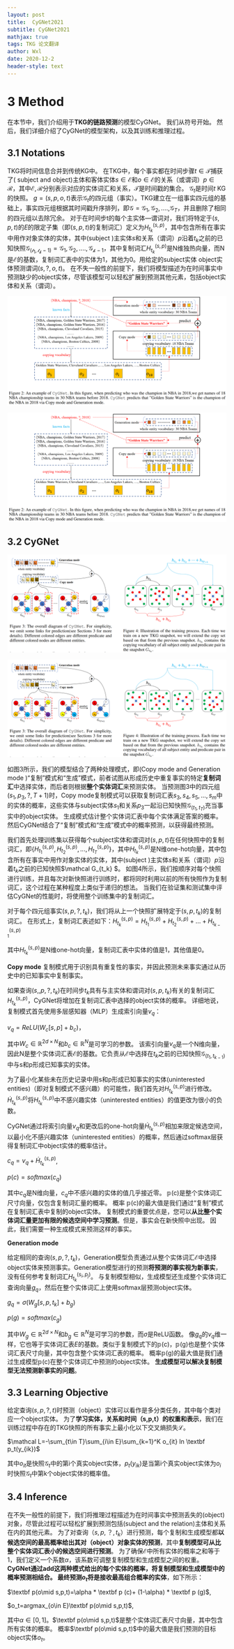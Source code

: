 ```yaml
---
layout: post
title:  CyGNet2021
subtitle: CyGNet2021
mathjax: true
tags: TKG 论文翻译
author: Wxl
date: 2020-12-2
header-style: text
---
```




# 3 Method  

在本节中，我们介绍用于**TKG的链路预测**的模型CyGNet。 我们从符号开始。 然后，我们详细介绍了CyGNet的模型架构，以及其训练和推理过程。

## 3.1 Notations  

TKG将时间信息合并到传统KG中。 在TKG中，每个事实都在时间步骤$t \in \mathcal T$捕获了( subject and object)主体和客体实体$s \in \mathcal E$和$o \in \mathcal E$的关系（或谓词）$p \in \mathcal R$，其中$\mathcal {E,R}$分别表示对应的实体词汇和关系，$\mathcal T$是时间戳的集合。 $\mathcal G_t$是时间$t$ KG的快照。 $g=(s,p,o,t)$表示$\mathcal G_t$的四元组（事实）。TKG建立在一组事实四元组的基础上，事实四元组根据其时间戳升序排列，即$\mathcal {G=G_1,G_2,....,} \mathcal G_T$，并且删除了相同的四元组以去除冗余。 对于在时间步t的每个主实体—谓词对，我们将特定于$(s,p,t)$的$E$的限定子集（即$(s,p,t)$的复制词汇）定义为$H_{t_k}^{(s,p)}$，其中包含所有在事实中用作对象实体的实体，其中(subject )主实体$s$和关系（谓词）$p$沿着$t_k$之前的已知快照$\mathcal {G_{(t_1,t_k-1)}=G_1,G_2,....,G_{k-1} }$，其中复制词汇$H_{t_k}^{(s,p)}$是N维独热向量，而N是$\mathcal E$的基数，复制词汇表中的实体为1，其他为0。用给定的subject实体 object实体预测谓词$(s,?,o,t)$。 在不失一般性的前提下，我们将模型描述为在时间事实中预测缺少的object实体，尽管该模型可以轻松扩展到预测其他元素，包括object实体和关系（谓词）。

![image-20201202112918475](/assets/fet/image-20201202112918475.png)

![image-20201202112918475](../assets/fet/image-20201202112918475.png)

## 3.2 CyGNet  

![image-20201202112958234](/assets/fet/image-20201202112958234.png)

![image-20201202112958234](../assets/fet/image-20201202112958234.png)

如图3所示，我们的模型结合了两种处理模式，即(Copy mode and Generation mode  )“复制”模式和“生成”模式，前者试图从形成历史中重复事实的特定**复制词汇**中选择实体，而后者则根据**整个实体词汇**来预测实体。 当预测图3中的四元组$(s_1,p_3,?,T+1)$时，Copy mode复制模式可以获取复制词汇表$s_3,s_4,s_5,...,s_m$中的实体的概率，这些实体与subject实体$s_1$和关系$p_3$一起沿已知快照$\mathcal G_{(t_1,t_T)}$充当事实中的object实体。 生成模式估计整个实体词汇表中每个实体满足答案的概率。 然后CyGNet结合了“复制”模式和“生成”模式中的概率预测，以获得最终预测。

我们首先处理训练集以获得每个subject实体和谓词对$(s,p, t)$在任何快照中的复制词汇，即$\{H_{t_1}^{(s,p)}, H_{t_2}^{(s,p)},...,H_{t_T}^{(s,p)}\}$，其中$H_{t_k}^{(s,p)}$是N维one-hot向量，其中包含所有在事实中用作对象实体的实体，其中(subject )主实体$s$和关系（谓词）$p$沿着$t_k$之前的已知快照$\mathcal G_{t_k} $。 如图4所示，我们按顺序对每个快照进行训练，并且每次对新快照进行训练时，都将同时利用以前的所有快照作为复制词汇，这个过程在某种程度上类似于递归的想法。 当我们在验证集和测试集中评估CyGNet的性能时，将使用整个训练集中的复制词汇。 

对于每个四元组事实$(s,p,?,t_k)$，我们将从上一个快照扩展特定于$(s,p,t_k)$的复制词汇。 在形式上，复制词汇表述如下：$H_{t_k}^{(s,p)}=H_{t_1}^{(s,p)}+ H_{t_2}^{(s,p)}+...+H_{t_{k-1}}^{(s,p)}$

其中$H_{t_k}^{(s,p)}$是N维one-hot向量，复制词汇表中实体的值是1，其他值是0。

**Copy mode**  复制模式用于识别具有重复性的事实，并因此预测未来事实通过从历史中的已知事实中复制事实。

如果查询$(s,,p,?,t_k)$在时间步$t_k$具有与主实体和谓词对$(s,p,t_k)$有关的复制词汇$H_{t_k}^{(s,p)}$，CyGNet将增加在复制词汇表中选择的object实体的概率。 详细地说，复制模式首先使用多层感知器（MLP）生成索引向量$v_q$：

$v_q=ReLU(W_c[s,p]+b_c)$，

其中$W_c \in \mathbb R^{2d \times N}$和$b_c \in  \mathbb R^N$是可学习的参数。 该索引向量$v_q$是一个N维向量，因此N是整个实体词汇表$\mathcal E$的基数。它负责从$\mathcal E$中选择在$t_k$之前的已知快照$\mathcal G_{(t_1,t_{k-1})}$中与s和p形成已知事实的实体。

为了最小化某些未在历史记录中用s和p形成已知事实的实体(uninterested entities)（即对复制模式不感兴趣）的可能性，我们首先对$H_{t_k}^{(s,p)}$进行修改。$\dot H_{t_k}^{(s,p)}$将$H_{t_k}^{(s,p)}$中不感兴趣实体（uninterested entities）的值更改为很小的负数。

CyGNet通过将索引向量$v_q$和更改后的one-hot向量$\dot H_{t_k}^{(s,p)}$相加来限定候选空间，以最小化不感兴趣实体（uninterested entities）的概率，然后通过softmax层获得复制词汇中object实体的概率估计。

$c_q=v_q+\dot H_{t_k}^{(s,p)}$,

$p(c)=softmax(c_q)$

其中$c_q$是N维向量，$c_q$中不感兴趣的实体的值几乎接近零。 $\mathbb p$(c)是整个实体词汇尺寸向量，仅包含复制词汇量的概率。 概率 $\mathbb p$(c)的最大值是我们通过“复制”模式在复制词汇表中复制的object实体。 复制模式的重要优点是，您可以**从比整个实体词汇量更加有限的候选空间中学习预测**。但是，事实会在新快照中出现。 因此，我们需要一种生成模式来预测这样的事实。

**Generation mode**  

给定相同的查询$(s,p,?,t_k)$，Generation模型负责通过从整个实体词汇$\mathcal E$中选择object实体来预测事实。Generation模型进行的预测**将预测的事实视为新事实**，没有任何参考复制词汇$H_{t_k}^{(s_i,p_j)}$。 与复制模型相似，生成模型还生成整个实体词汇查询向量$g_q$，然后在整个实体词汇上使用softmax层预测object实体。

$g_q=\sigma(W_g[s,p,t_k]+b_g)$

$p(g)=softmax(c_g)$

其中$W_g \in \mathbb R^{2d \times N}$和$b_g \in  \mathbb R^N$是可学习的参数，而$\sigma$是ReLU函数。 像$g_q$的$v_q$维一样，它也等于实体词汇表$E$的基数。类似于复制模式下的$\mathbb p$(c)，$\mathbb p$(g)也是整个实体词汇表尺寸向量，其中包含整个实体词汇表的概率。 概率$\mathbb p$(g)的最大值是我们通过生成模型$\mathbb p$(c)在整个实体词汇中预测的object实体。 **生成模型可以解决复制模型无法预测新事实的问题**。

## **3.3 Learning Objective**  

给定查询$(s,p,?,t)$时预测（object）实体可以看作是多分类任务，其中每个类对应一个object实体。 为了**学习实体，关系和时间（s,p,t）的权重和表示**，我们在训练过程中存在的TKG快照的所有事实上最小化以下交叉熵损失$\mathcal L$。

$\mathcal L=-\sum_{t\in T}\sum_{i\in E}\sum_{k=1}^K o_{it} ln \textbf p_t(y_{ik})$

其中$o_{it}$是快照$\mathcal G_t$中的第i个真实object实体，$p_t(y_{ik})$是当第i个真实object实体为$o_{i}$时快照$\mathcal G_t$中第k个object实体的概率值。

## **3.4 Inference**  

在不失一般性的前提下，我们将推理过程描述为在时间事实中预测丢失的(object)对象，尽管此过程可以轻松扩展到预测包括(subject and the relation)主体和关系在内的其他元素。 为了对查询$（s,p,？,t_k）$进行预测，每个复制和生成模型都**以候选空间的最高概率给出其对（object）对象实体的预测**，其中**复制模型可从比整个实体词汇表小的候选空间进行预测**。 为了确保$\mathcal E$中所有实体的概率之和等于1，我们定义一个系数$\alpha$，该系数可调整复制模型和生成模型之间的权重。 **CyGNet通过add这两种模式给出的每个实体的概率，将复制模型和生成模型中的概率预测相结合。 最终预测$o_t$将是接收最高组合概率的实体**，如下所示：

$\textbf p(o\mid s,p,t)=\alpha * \textbf p (c)+ (1-\alpha) * \textbf p (g)$,

$o_t=argmax_{o\in E}\textbf p(o\mid s,p,t)$,

其中$\alpha \in [0,1]$。$\textbf p(o\mid s,p,t)$是整个实体词汇表尺寸向量，其中包含所有实体的概率。 概率$\textbf p(o\mid s,p,t)$中的最大值是我们预测的目标object实体$o_t$。